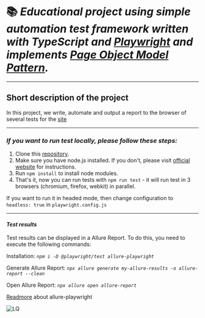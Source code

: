 #  :books: ***Educational project using simple automation test framework written with TypeScript and [Playwright](https://playwright.dev/docs/intro) and implements [Page Object Model Pattern](https://playwright.dev/docs/pom).***
____
## Short description of the project
In this project, we write, automate and output a report to the browser of several tests for the [site](https://www.redmine.org)
____

### *If you want to run test locally, please follow these steps:*


1. Clone this [repository](https://github.com/vitaliyy-turovskiyy/PlaywrightRedmineProject.git).
2. Make sure you have node.js installed. If you don't, please visit [official website](https://nodejs.org/en/download/) for instructions.
3. Run `npm install` to install node modules.
4. That's it, now you can run tests with `npm run test` - it will run test in 3 browsers (chromium, firefox, webkit) in parallel.

If you want to run it in headed mode, then change configuration to `headless: true` in `playwright.config.js`
___

#### *Test results*

Test results can be displayed in a Allure Report. To do this, you need to execute the following commands:

Installation: *`npm i -D @playwright/test allure-playwright`*

Generate Allure Report: *`npx allure generate my-allure-results -o allure-report --clean`*

Open Allure Report:
*`npx allure open allure-report`*

[Readmore](https://www.npmjs.com/package/allure-playwright) about allure-playwright





![LQ](https://encrypted-tbn0.gstatic.com/images?q=tbn:ANd9GcTE_O-uZzS8KUkUpmitdhiCVnDeYDj4vtCliw&usqp=CAU)
